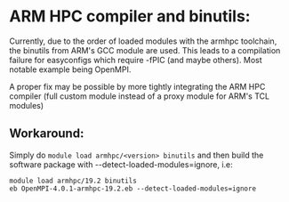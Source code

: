 # ARM HPC compiler and binutils: #
 
Currently, due to the order of loaded modules with the armhpc toolchain, the binutils from ARM's GCC module are used. This leads to a compilation failure for easyconfigs which require -fPIC (and maybe others). Most notable example being OpenMPI.

A proper fix may be possible by more tightly integrating the ARM HPC compiler (full custom module instead of a proxy module for ARM's TCL modules)

## Workaround: ##

Simply do `module load armhpc/<version> binutils` and then build the software package with --detect-loaded-modules=ignore, i.e:

```
module load armhpc/19.2 binutils
eb OpenMPI-4.0.1-armhpc-19.2.eb --detect-loaded-modules=ignore
```


